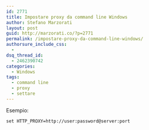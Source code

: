```yaml
---
id: 2771
title: Impostare proxy da command line Windows
author: Stefano Marzorati
layout: post
guid: http://marzorati.co/?p=2771
permalink: /impostare-proxy-da-command-line-windows/
authorsure_include_css:
  - 
dsq_thread_id:
  - 2462390742
categories:
  - Windows
tags:
  - command line
  - proxy
  - settare
---
```

Esempio:

`set HTTP_PROXY=http://user:password@server:port`